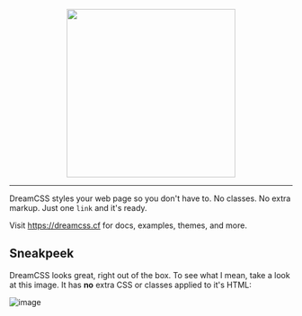 <p align="center">
<img src="https://user-images.githubusercontent.com/86574651/129358171-cead1d88-434b-418e-8fc4-2c615df5f83e.png" height="300px">
</p>

---

DreamCSS styles your web page so you don't have to. No classes. No extra markup. Just one `link` and it's ready.

Visit https://dreamcss.cf for docs, examples, themes, and more.

## Sneakpeek
DreamCSS looks great, right out of the box. To see what I mean, take a look at this image. It has **no** extra CSS or classes applied to it's HTML:

![image](https://user-images.githubusercontent.com/86574651/129359979-842f5271-53eb-4f6c-9d26-0e8c0f8b32d7.png)
